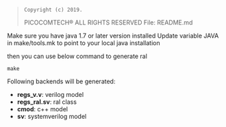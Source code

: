 >     Copyright (c) 2019.           
> PICOCOMTECH®  ALL RIGHTS RESERVED 
> File: README.md
> 

Make sure you have java 1.7 or later version installed
Update variable JAVA in make/tools.mk to point to your local java installation

then you can use below command to generate ral
```
make
```

Following backends will be generated:
* **regs_v.v**: verilog model
* **regs_ral.sv**: ral class  
* **cmod**: c++ model
* **sv**: systemverilog model
